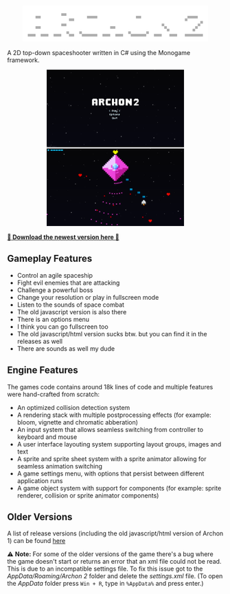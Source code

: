 <p align="center">
  <img width="432" height="84" src="https://github.com/duzychri/Archon-2/blob/main/images/logo_large.png?raw=true">
</p>

A 2D top-down spaceshooter written in C# using the Monogame framework.

<p align="center">
  <img width="320" height="180" src="https://github.com/duzychri/Archon-2/blob/main/images/screenshot_1.png?raw=true">
  <img width="320" height="180" src="https://github.com/duzychri/Archon-2/blob/main/images/screenshot_2.png?raw=true">
</p>

**[:rocket: Download the newest version here :rocket:](https://github.com/duzychri/Archon-2/releases/latest "Archon 2 Release")**

## Gameplay Features

* Control an agile spaceship
* Fight evil enemies that are attacking
* Challenge a powerful boss
* Change your resolution or play in fullscreen mode
* Listen to the sounds of space combat
* The old javascript version is also there
* There is an options menu
* I think you can go fullscreen too
* The old javascript/html version sucks btw. but you can find it in the releases as well
* There are sounds as well my dude

## Engine Features

The games code contains around 18k lines of code and multiple features were hand-crafted from scratch:

* An optimized collision detection system
* A rendering stack with multiple postprocessing effects (for example: bloom, vignette and chromatic abberation)
* An input system that allows seamless switching from controller to keyboard and mouse
* A user interface layouting system supporting layout groups, images and text
* A sprite and sprite sheet system with a sprite animator allowing for seamless animation switching
* A game settings menu, with options that persist between different application runs
* A game object system with support for components (for example: sprite renderer, collision or sprite animator components)

## Older Versions

A list of release versions (including the old javascript/html version of Archon 1) can be found [here](https://github.com/duzychri/Archon-2/releases "Archon 2 Releases")

:warning: **Note:**
For some of the older versions of the game there's a bug where the game doesn't start or returns an error that an xml file could not be read. This is due to an incompatible settings file.
To fix this issue got to the _AppData/Roaming/Archon 2_ folder and delete the _settings.xml_ file. (To open the _AppData_ folder press `Win + R`, type in `%AppData%` and press enter.)
